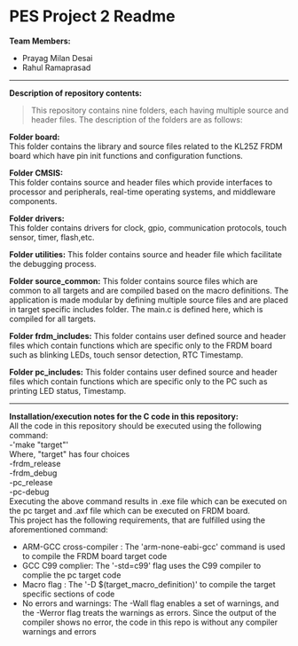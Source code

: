 # PES Project 2 Readme

**Team Members:** 
- Prayag Milan Desai
- Rahul Ramaprasad 


---

**Description of repository contents:**  
>This repository contains nine folders, each having multiple source and header files. The description of the folders are as follows:  

**Folder board:**  
This folder contains the library and source files related to the KL25Z FRDM board which have pin init functions and configuration functions. 

**Folder CMSIS:**  
This folder contains source and header files which provide interfaces to processor and peripherals, real-time operating systems, and middleware components.

**Folder drivers:**  
This folder contains drivers for clock, gpio, communication protocols, touch sensor, timer, flash,etc.

**Folder utilities:** 
This folder contains source and header file which facilitate the debugging process.

**Folder source_common:** 
This folder contains source files which are common to all targets and are compiled based on the macro definitions. The application is made
modular by defining multiple source files and are placed in target specific includes folder. The main.c is defined here, which is compiled 
for all targets.

**Folder frdm_includes:** 
This folder contains user defined source and header files which contain functions which are specific only to the FRDM board such as blinking
LEDs, touch sensor detection, RTC Timestamp.

**Folder pc_includes:** 
This folder contains user defined source and header files which contain functions which are specific only to the PC such as printing
LED status, Timestamp.

---

**Installation/execution notes for the C code in this repository:**  
All the code in this repository should be executed using the following command:    
-'make "target"'  
 Where, "target" has four choices      
-frdm_release  
-frdm_debug  
-pc_release  
-pc-debug  
Executing the above command results in .exe file which can be executed on the pc target and .axf file which can be executed on FRDM board.  
This project has the following requirements, that are fulfilled using the aforementioned command:  
- ARM-GCC cross-compiler : The 'arm-none-eabi-gcc' command is used to compile the FRDM board target code
- GCC C99 complier: The '-std=c99' flag uses the C99 compiler to complie the pc target code
- Macro flag : The '-D $(target_macro_definition)' to compile the target specific sections of code 
- No errors and warnings: The -Wall flag enables a set of warnings, and the -Werror flag treats the warnings as errors. Since the output of the compiler shows no error, the code in this repo is without any compiler warnings and errors
